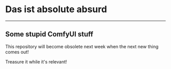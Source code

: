# Das ist absolute absurd

----

## Some stupid ComfyUI stuff

This repository will become obsolete next week when the next new thing comes out!

Treasure it while it's relevant!
